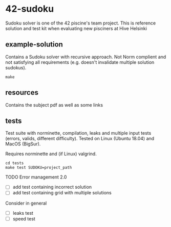 # 42-sudoku
Sudoku solver is one of the 42 piscine's team project. This is reference solution and test kit when evaluating new pisciners at Hive Helsinki

## example-solution
Contains a Sudoku solver with recursive approach. Not Norm complient and not satisfying all requirements (e.g. doesn't invalidate multiple solution sudokus).


```
make
```


## resources
Contains the subject pdf as well as some links

## tests
Test suite with norminette, compilation, leaks and multiple input tests (errors, valids, different difficulty). Tested on Linux (Ubuntu 18.04) and MacOS (BigSur).

Requires norminette and (if Linux) valgrind.

```
cd tests
make test SUDOKU=project_path
```

 TODO
 Error management 2.0
 - [ ] add test containing incorrect solution
 - [ ] add test containing grid with multiple solutions
 
 Consider in general
 - [ ] leaks test
 - [ ] speed test

